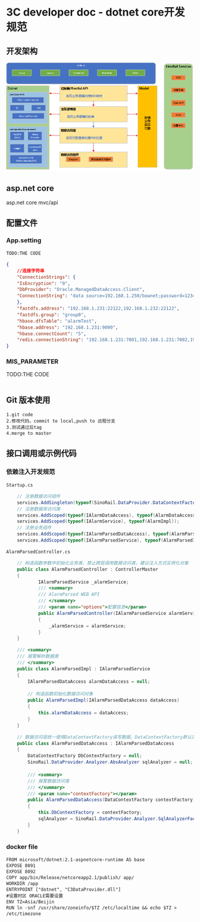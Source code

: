 3C developer doc - dotnet core开发规范
=================
  
开发架构
-----------------------------------
![Image text](images/dotnet.png)

asp.net core 
-----------------------------------
  asp.net core mvc/api 
  

配置文件
-----------------------------------
### App.setting
    TODO:THE CODE 
```JSON
{
    //连接字符串
    "ConnectionStrings": {
    "IsEncryption": "0",
    "DbProvider": "Oracle.ManagedDataAccess.Client",
    "ConnectionString": "data source=192.168.1.250/bownet;password=123456Aa;user id=dtctest;"
    },
    "fastdfs.address": "192.168.1.231:22122,192.168.1.232:22122",
    "fastdfs.group": "group0",
    "hbase.dfsTable": "alarmTest",
    "hbase.address": "192.168.1.231:9090",
    "hbase.connectCount": "5",
    "redis.connectionString": "192.168.1.231:7001,192.168.1.231:7002,192.168.1.231:7003,192.168.1.231:7004,192.168.1.231:7005,192.168.1.231:7006,password=,connectTimeout=1000,connectRetry=1,syncTimeout=10000"
}

```
###  MIS_PARAMETER
TODO:THE CODE 
```DB
```

Git 版本使用
-----------------------------------
    1.git code  
    2.修改代码，commit to local,push to 远程分支  
    3.测试通过后tag  
    4.merge to master  


接口调用或示例代码
-----------------------------------
### 依赖注入开发规范
    Startup.cs
```c# 
    // 注册数据访问组件
    services.AddSingleton(typeof(SinoRail.DataProvider.DataContextFactory), dbFactory);
    // 注册数据库访问类
    services.AddScoped(typeof(IAlarmDataAccess), typeof(AlarmDataAccess));
    services.AddScoped(typeof(IAlarmService), typeof(AlarmImpl));
    // 注册业务组件
    services.AddScoped(typeof(IAlarmParsedDataAccess), typeof(AlarmParsedDataAccess));
    services.AddScoped(typeof(IAlarmParsedService), typeof(AlarmParsedImpl));
```
    AlarmParsedController.cs
```c# 
    // 构造函数参数中初始化业务类，禁止跨层调用数据访问类，建议注入方式实例化对象
    public class AlarmParsedController : ControllerMaster
    {
            IAlarmParsedService _alarmService;
            /// <summary>
            /// AlarmParsed WEB API
            /// </summary>
            /// <param name="options">配置信息</param>
            public AlarmParsedController(IAlarmParsedService alarmService)
            {
                _alarmService = alarmService;
            }
    }
```
```c# 
    /// <summary>
    /// 报警解析数据类
    /// </summary>
    public class AlarmParsedImpl : IAlarmParsedService
    {
        IAlarmParsedDataAccess alarmDataAccess = null;

        // 构造函数初始化数据访问对象
        public AlarmParsedImpl(IAlarmParsedDataAccess dataAccess)
        {
            this.alarmDataAccess = dataAccess;
        }
    }
```
```c# 
    // 数据访问层统一使用DataContextFactory读写数据，DataContextFactory默认实现了大部分dapper访问接口
    public class AlarmParsedDataAccess : IAlarmParsedDataAccess
    {
        DataContextFactory DbContextFactory = null;
        SinoRail.DataProvider.Analyzer.AbsAnalyzer sqlAnalyzer = null;

        /// <summary>
        /// 报警数据访问类
        /// </summary>
        /// <param name="contextFactory"></param>
        public AlarmParsedDataAccess(DataContextFactory contextFactory)
        {
            this.DbContextFactory = contextFactory;
            sqlAnalyzer = SinoRail.DataProvider.Analyzer.SqlAnalyzerFactory.GetAnalyzer(DbContextFactory.DataProvider.DatabaseType);
        }
    }
```
### docker file
```
FROM microsoft/dotnet:2.1-aspnetcore-runtime AS base
EXPOSE 8091
EXPOSE 8092
COPY app/bin/Release/netcoreapp2.1/publish/ app/
WORKDIR /app
ENTRYPOINT ["dotnet", "C3DataProvider.dll"]
#设置时区 ORACLE需要设置
ENV TZ=Asia/Beijin
RUN ln -snf /usr/share/zoneinfo/$TZ /etc/localtime && echo $TZ > /etc/timezone
```
